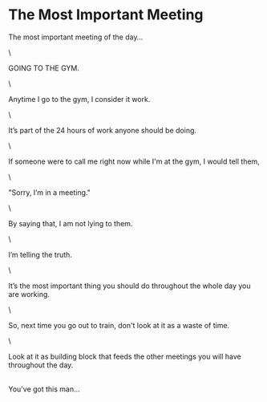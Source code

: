 # The Most Important Meeting

The most important meeting of the day…

\


GOING TO THE GYM.

\


Anytime I go to the gym, I consider it work.

\


It’s part of the 24 hours of work anyone should be doing.

\


If someone were to call me right now while I'm at the gym, I would tell them,  &#x20;

\


"Sorry, I’m in a meeting."

\


By saying that, I am not lying to them.

\


I’m telling the truth.

\


It’s the most important thing you should do throughout the whole day you are working.

\


So, next time you go out to train, don't look at it as a waste of time.

\


Look at it as building block that feeds the other meetings you will have throughout the day.

\
You've got this man...
